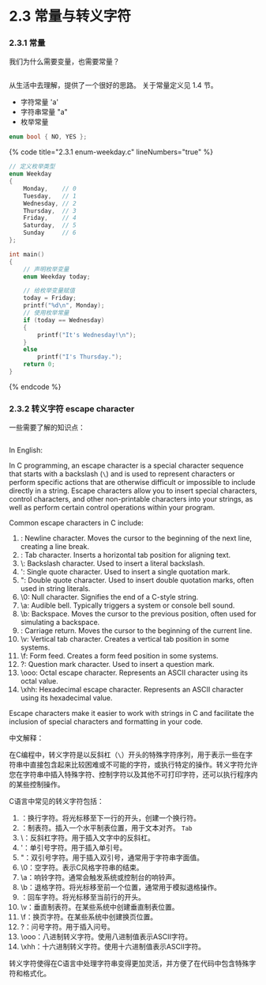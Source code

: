 # 2.3 常量与转义字符

### 2.3.1 常量 <a href="#ayger" id="ayger"></a>

我们为什么需要变量，也需要常量？

<figure><img src="https://labspc.com/wp-content/uploads/2024/01/1705657722-word-image-283-1.png" alt=""><figcaption></figcaption></figure>

从生活中去理解，提供了一个很好的思路。 关于常量定义见 1.4 节。

* 字符常量 'a'
* 字符串常量 "a"
* 枚举常量

```c
enum bool { NO, YES };
```

{% code title="2.3.1 enum-weekday.c" lineNumbers="true" %}
```c
// 定义枚举类型
enum Weekday
{
    Monday,    // 0
    Tuesday,   // 1
    Wednesday, // 2
    Thursday,  // 3
    Friday,    // 4
    Saturday,  // 5
    Sunday     // 6
};

int main()
{
    // 声明枚举变量
    enum Weekday today;

    // 给枚举变量赋值
    today = Friday;
    printf("%d\n", Monday);
    // 使用枚举常量
    if (today == Wednesday)
    {
        printf("It's Wednesday!\n");
    }
    else
        printf("I's Thursday.");
    return 0;
}

```
{% endcode %}

### 2.3.2 转义字符 escape character <a href="#io6es" id="io6es"></a>

一些需要了解的知识点：

<figure><img src="https://labspc.com/wp-content/uploads/2024/01/1705657724-word-image-283-2.png" alt=""><figcaption></figcaption></figure>

In English:

In C programming, an escape character is a special character sequence that starts with a backslash (`\`) and is used to represent characters or perform specific actions that are otherwise difficult or impossible to include directly in a string. Escape characters allow you to insert special characters, control characters, and other non-printable characters into your strings, as well as perform certain control operations within your program.

Common escape characters in C include:

1. : Newline character. Moves the cursor to the beginning of the next line, creating a line break.
2. : Tab character. Inserts a horizontal tab position for aligning text.
3. \\: Backslash character. Used to insert a literal backslash.
4. ': Single quote character. Used to insert a single quotation mark.
5. ": Double quote character. Used to insert double quotation marks, often used in string literals.
6. \0: Null character. Signifies the end of a C-style string.
7. \a: Audible bell. Typically triggers a system or console bell sound.
8. \b: Backspace. Moves the cursor to the previous position, often used for simulating a backspace.
9. : Carriage return. Moves the cursor to the beginning of the current line.
10. \v: Vertical tab character. Creates a vertical tab position in some systems.
11. \f: Form feed. Creates a form feed position in some systems.
12. ?: Question mark character. Used to insert a question mark.
13. \ooo: Octal escape character. Represents an ASCII character using its octal value.
14. \xhh: Hexadecimal escape character. Represents an ASCII character using its hexadecimal value.

Escape characters make it easier to work with strings in C and facilitate the inclusion of special characters and formatting in your code.

中文解释：

在C编程中，转义字符是以反斜杠（`\`）开头的特殊字符序列，用于表示一些在字符串中直接包含起来比较困难或不可能的字符，或执行特定的操作。转义字符允许您在字符串中插入特殊字符、控制字符以及其他不可打印字符，还可以执行程序内的某些控制操作。

C语言中常见的转义字符包括：

1. ：换行字符。将光标移至下一行的开头，创建一个换行符。
2. ：制表符。插入一个水平制表位置，用于文本对齐。 `Tab`
3. \：反斜杠字符。用于插入文字中的反斜杠。
4. '：单引号字符。用于插入单引号。
5. "：双引号字符。用于插入双引号，通常用于字符串字面值。
6. \0：空字符。表示C风格字符串的结束。
7. \a：响铃字符。通常会触发系统或控制台的响铃声。
8. \b：退格字符。将光标移至前一个位置，通常用于模拟退格操作。
9. ：回车字符。将光标移至当前行的开头。
10. \v：垂直制表符。在某些系统中创建垂直制表位置。
11. \f：换页字符。在某些系统中创建换页位置。
12. ?：问号字符。用于插入问号。
13. \ooo：八进制转义字符。使用八进制值表示ASCII字符。
14. \xhh：十六进制转义字符。使用十六进制值表示ASCII字符。

转义字符使得在C语言中处理字符串变得更加灵活，并方便了在代码中包含特殊字符和格式化。
